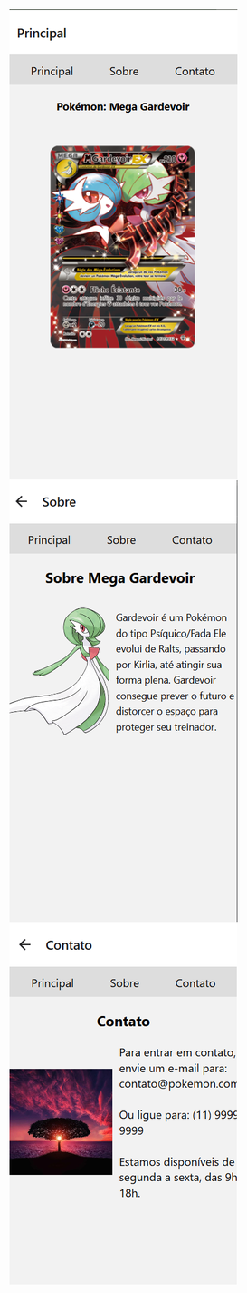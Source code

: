 <img src="./assets/Captura de tela 2025-08-16 180200.png">
<img src="./assets/Captura de tela 2025-08-16 180210.png">
<img src="./assets/Captura de tela 2025-08-16 180219.png">

